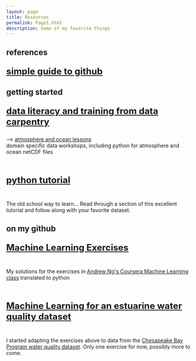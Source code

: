 ```yaml
---
layout: page
title: Resources
permalink: Page1.html
description: Some of my favorite things
---
```


## references
<p style="font-size:24px"> 
<b> <a href="https://rogerdudler.github.io/git-guide/" target="_blank">simple guide to github</a> </b>
</p>

## getting started
  <p style="font-size:24px"> 
<b> <a href="https://datacarpentry.org/" target="_blank">data literacy and training from data carpentry</a> </b> <br>
  </p>
--> <a href="https://carpentrieslab.github.io/python-aos-lesson/" target="_blank">atmosphere and ocean lessons</a>
<br> domain specific data workshops, including python for atmosphere and ocean netCDF files
<br> 
  <p style="font-size:24px"> 
<br><b> <a href="https://docs.python.org/3/tutorial/" target="_blank">python tutorial</a></b>
  </p>
<br>The old school way to learn... Read through a section of this excellent tutorial and follow along with your favorite dataset. 

## on my github 
  <p style="font-size:24px"> 
<b> <a href="https://github.com/oceanspace/coursera-machine-learning-exercises" target="_blank">Machine Learning Exercises</a>
  </p>
</b>
<br>My solutions for the exercises in <a href="https://www.coursera.org/learn/machine-learning" target="_blank">Andrew Ng's Coursera Machine Learning class</a> translated to python 
<br>
  <p style="font-size:24px"> 
<br> <b> <a href="https://github.com/oceanspace/Chesapeake-Bay-machine-learning-tutorial" target="_blank">Machine Learning for an estuarine water quality dataset</a> </b>
  </p>
<br>I started adapting the exercises above to data from the <a href="https://www.chesapeakebay.net/what/downloads/cbp_water_quality_database_1984_present" target="_blank">
Chesapeake Bay Program water quality dataset</a>. Only one exercise for now, possibly more to come.
